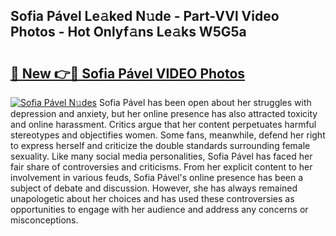 ## Sofia Pável Le𝚊ked N𝚞de - Part-VVl Video Photos - Hot Onlyf𝚊ns Le𝚊ks W5G5a

# <h2><a href="http://ac21161.deff.icu/?id=Sofia+P%c3%a1vel">🔗 New 👉🔴 Sofia Pável VIDEO Photos</a></h2>

[![Sofia Pável N𝚞des](https://i.imgur.com/rIISA9y.gif)](http://ac21161.deff.icu/?id=Sofia+P%c3%a1vel)
Sofia Pável has been open about her struggles with depression and anxiety, but her online presence has also attracted toxicity and online harassment. Critics argue that her content perpetuates harmful stereotypes and objectifies women. Some fans, meanwhile, defend her right to express herself and criticize the double standards surrounding female sexuality. Like many social media personalities, Sofia Pável has faced her fair share of controversies and criticisms. From her explicit content to her involvement in various feuds, Sofia Pável's online presence has been a subject of debate and discussion. However, she has always remained unapologetic about her choices and has used these controversies as opportunities to engage with her audience and address any concerns or misconceptions.

